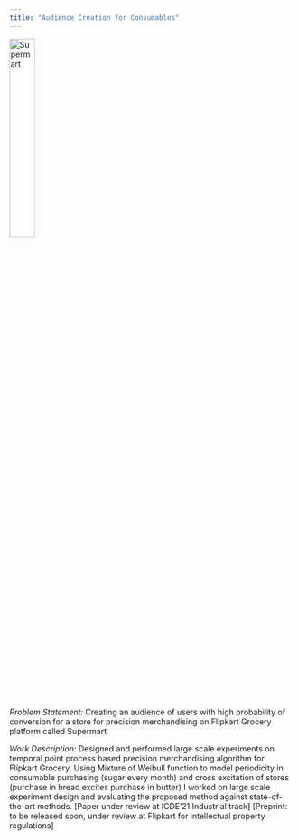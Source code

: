 ```yaml
---
title: "Audience Creation for Consumables"
---
```

<head>
  <!-- Global site tag (gtag.js) - Google Analytics -->
<script async src="https://www.googletagmanager.com/gtag/js?id=G-2QHSF0Q5FG"></script>
<script>
  window.dataLayer = window.dataLayer || [];
  function gtag(){dataLayer.push(arguments);}
  gtag('js', new Date());

  gtag('config', 'G-2QHSF0Q5FG');
</script>
</head>

<img align="center" src="https://harshm121.github.io/Projects/supermart.png" alt="Supermart" width="30%">
<br>


*Problem Statement:* Creating an audience of users with high probability of conversion for a store for precision merchandising on Flipkart Grocery platform called Supermart


*Work Description:* Designed and performed large scale experiments on temporal point process based precision merchandising algorithm for Flipkart Grocery. 
Using Mixture of Weibull function to model periodicity in consumable purchasing (sugar every month) and cross excitation of stores (purchase in bread excites purchase in butter)
I worked on large scale experiment design and evaluating the proposed method against state-of-the-art methods. 
[Paper under review at ICDE’21 Industrial track] [Preprint: to be released soon, under review at Flipkart for intellectual property regulations]
